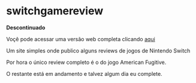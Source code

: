 # switchgamereview
 **Descontinuado**

Voçê pode acessar uma versão web completa clicando [aqui](https://switchgamereview.herokuapp.com/)

 Um site simples onde publico alguns reviews de jogos de Nintendo Switch

Por hora o único review completo é o do jogo American Fugitive.

O restante está em andamento e talvez algum dia eu complete.
